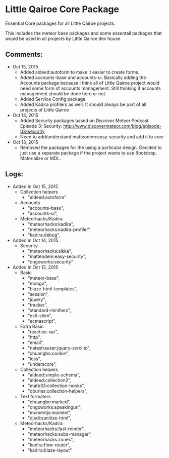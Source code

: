 # Little Qairoe Core Package

Essential Core packages for all Little Qairoe projects.

This includes the meteor base packages and some essentail packages that would be used in all projects by Little Qairoe dev house.

## Comments:
- Oct 15, 2015
  - Added aldeed:autoform to make it easier to create forms.
  - Added accounts-base and accounts-ui. Basically adding the Accounts package because I think all of Little Qairoe project would need some form of accounts management. Still thinking if accounts management should be done here or not.
  - Added Service Config package
  - Added Kadira profilers as well. It should always be part of all projects of Little Qairoe 
- Oct 14, 2015
  - Added Security packages based on Discover Meteor Podcast Episode 3: Security: http://www.discovermeteor.com/blog/episode-03-security
  - Need to add/understand matteodem:easy-security and add it to core
- Oct 13, 2015
  - Removed the packages for the using a particular design. Decided to just use a separate package if the project wants to use Bootstrap, Materialize or MDL.

## Logs:
- Added in Oct 15, 2015
  - Collection helpers
    - "aldeed:autoform"
  - Accounts
    - "accounts-base",
    - "accounts-ui",
  - Meteorhacks/Kadira
    - "meteorhacks:kadira",
    - "meteorhacks:kadira-profiler"
    - "kadira:debug",    
- Added in Oct 14, 2015
  - Security
    - "meteorhacks:sikka",
    - "matteodem:easy-security",
    - "ongoworks:security"
- Added in Oct 13, 2015
	- Basic
	  - "meteor-base",
	  - "mongo",
	  - "blaze-html-templates",
	  - "session",
	  - "jquery",
	  - "tracker",
	  - "standard-minifiers",
	  - "es5-shim",
	  - "ecmascript",
  - Extra Basic
	  - "reactive-var",
	  - "http",
	  - "email",
	  - "natestrauser:jquery-scrollto",
	  - "chuangbo:cookie",
  	- "less",
    - "underscore",
  - Collection helpers
    - "aldeed:simple-schema",
    - "aldeed:collection2",
    - "matb33:collection-hooks",
    - "dburles:collection-helpers",
  - Text formaters
    - "chuangbo:marked",
    - "ongoworks:speakingurl",
    - "momentjs:moment",
    - "djedi:sanitize-html",
  - Meteorhacks/Kadira
    - "meteorhacks:fast-render",
    - "meteorhacks:subs-manager",
    - "meteorhacks:zones",
    - "kadira:flow-router",
    - "kadira:blaze-layout"